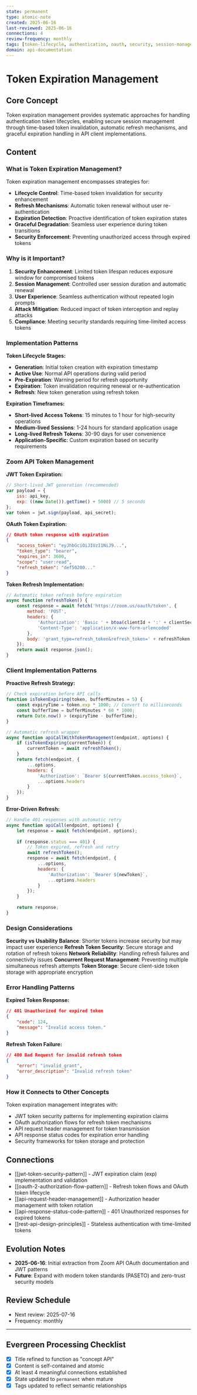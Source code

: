 ```yaml
---
state: permanent
type: atomic-note
created: 2025-06-16
last-reviewed: 2025-06-16
connections: 4
review-frequency: monthly
tags: [token-lifecycle, authentication, oauth, security, session-management]
domain: api-documentation
---
```

# Token Expiration Management

## Core Concept

Token expiration management provides systematic approaches for handling authentication token lifecycles, enabling secure session management through time-based token invalidation, automatic refresh mechanisms, and graceful expiration handling in API client implementations.

## Content

### What is Token Expiration Management?

Token expiration management encompasses strategies for:
- **Lifecycle Control**: Time-based token invalidation for security enhancement
- **Refresh Mechanisms**: Automatic token renewal without user re-authentication
- **Expiration Detection**: Proactive identification of token expiration states
- **Graceful Degradation**: Seamless user experience during token transitions
- **Security Enforcement**: Preventing unauthorized access through expired tokens

### Why is it Important?

1. **Security Enhancement**: Limited token lifespan reduces exposure window for compromised tokens
2. **Session Management**: Controlled user session duration and automatic renewal
3. **User Experience**: Seamless authentication without repeated login prompts
4. **Attack Mitigation**: Reduced impact of token interception and replay attacks
5. **Compliance**: Meeting security standards requiring time-limited access tokens

### Implementation Patterns

**Token Lifecycle Stages:**
- **Generation**: Initial token creation with expiration timestamp
- **Active Use**: Normal API operations during valid period
- **Pre-Expiration**: Warning period for refresh opportunity
- **Expiration**: Token invalidation requiring renewal or re-authentication
- **Refresh**: New token generation using refresh token

**Expiration Timeframes:**
- **Short-lived Access Tokens**: 15 minutes to 1 hour for high-security operations
- **Medium-lived Sessions**: 1-24 hours for standard application usage
- **Long-lived Refresh Tokens**: 30-90 days for user convenience
- **Application-Specific**: Custom expiration based on security requirements

### Zoom API Token Management

**JWT Token Expiration:**
```javascript
// Short-lived JWT generation (recommended)
var payload = {
    iss: api_key,
    exp: ((new Date()).getTime() + 5000) // 5 seconds
};
var token = jwt.sign(payload, api_secret);
```

**OAuth Token Expiration:**
```json
// OAuth token response with expiration
{
    "access_token": "eyJhbGciOiJIUzI1NiJ9...",
    "token_type": "bearer",
    "expires_in": 3600,
    "scope": "user:read",
    "refresh_token": "def50200..."
}
```

**Token Refresh Implementation:**
```javascript
// Automatic token refresh before expiration
async function refreshToken() {
    const response = await fetch('https://zoom.us/oauth/token', {
        method: 'POST',
        headers: {
            'Authorization': 'Basic ' + btoa(clientId + ':' + clientSecret),
            'Content-Type': 'application/x-www-form-urlencoded'
        },
        body: 'grant_type=refresh_token&refresh_token=' + refreshToken
    });
    return await response.json();
}
```

### Client Implementation Patterns

**Proactive Refresh Strategy:**
```javascript
// Check expiration before API calls
function isTokenExpiring(token, bufferMinutes = 5) {
    const expiryTime = token.exp * 1000; // Convert to milliseconds
    const bufferTime = bufferMinutes * 60 * 1000;
    return Date.now() > (expiryTime - bufferTime);
}

// Automatic refresh wrapper
async function apiCallWithTokenManagement(endpoint, options) {
    if (isTokenExpiring(currentToken)) {
        currentToken = await refreshToken();
    }
    return fetch(endpoint, {
        ...options,
        headers: {
            'Authorization': `Bearer ${currentToken.access_token}`,
            ...options.headers
        }
    });
}
```

**Error-Driven Refresh:**
```javascript
// Handle 401 responses with automatic retry
async function apiCall(endpoint, options) {
    let response = await fetch(endpoint, options);
    
    if (response.status === 401) {
        // Token expired, refresh and retry
        await refreshToken();
        response = await fetch(endpoint, {
            ...options,
            headers: {
                'Authorization': `Bearer ${newToken}`,
                ...options.headers
            }
        });
    }
    
    return response;
}
```

### Design Considerations

**Security vs Usability Balance**: Shorter tokens increase security but may impact user experience
**Refresh Token Security**: Secure storage and rotation of refresh tokens
**Network Reliability**: Handling refresh failures and connectivity issues
**Concurrent Request Management**: Preventing multiple simultaneous refresh attempts
**Token Storage**: Secure client-side token storage with appropriate encryption

### Error Handling Patterns

**Expired Token Response:**
```json
// 401 Unauthorized for expired token
{
    "code": 124,
    "message": "Invalid access token."
}
```

**Refresh Token Failure:**
```json
// 400 Bad Request for invalid refresh token
{
    "error": "invalid_grant",
    "error_description": "Invalid refresh token"
}
```

### How it Connects to Other Concepts

Token expiration management integrates with:
- JWT token security patterns for implementing expiration claims
- OAuth authorization flows for refresh token mechanisms
- API request header management for token transmission
- API response status codes for expiration error handling
- Security frameworks for token storage and protection

## Connections

- [[jwt-token-security-pattern]] - JWT expiration claim (exp) implementation and validation
- [[oauth-2-authorization-flow-pattern]] - Refresh token flows and OAuth token lifecycle
- [[api-request-header-management]] - Authorization header management with token rotation
- [[api-response-status-code-pattern]] - 401 Unauthorized responses for expired tokens
- [[rest-api-design-principles]] - Stateless authentication with time-limited tokens

## Evolution Notes

- **2025-06-16**: Initial extraction from Zoom API OAuth documentation and JWT patterns
- **Future**: Expand with modern token standards (PASETO) and zero-trust security models

## Review Schedule

- Next review: 2025-07-16
- Frequency: monthly

---

## Evergreen Processing Checklist

- [x] Title refined to function as "concept API"
- [x] Content is self-contained and atomic
- [x] At least 4 meaningful connections established
- [x] State updated to `permanent` when mature
- [x] Tags updated to reflect semantic relationships